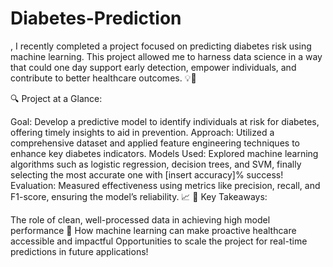 # Diabetes-Prediction
, I recently completed a project focused on predicting diabetes risk using machine learning. This project allowed me to harness data science in a way that could one day support early detection, empower individuals, and contribute to better healthcare outcomes. 💡💙

🔍 Project at a Glance:

Goal: Develop a predictive model to identify individuals at risk for diabetes, offering timely insights to aid in prevention.
Approach: Utilized a comprehensive dataset and applied feature engineering techniques to enhance key diabetes indicators.
Models Used: Explored machine learning algorithms such as logistic regression, decision trees, and SVM, finally selecting the most accurate one with [insert accuracy]% success!
Evaluation: Measured effectiveness using metrics like precision, recall, and F1-score, ensuring the model’s reliability. 📈
🌟 Key Takeaways:

The role of clean, well-processed data in achieving high model performance 🎯
How machine learning can make proactive healthcare accessible and impactful
Opportunities to scale the project for real-time predictions in future applications!
